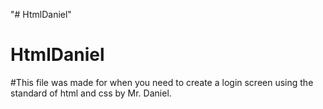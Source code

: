 "# HtmlDaniel" 
# HtmlDaniel
#This file was made for when you need to create a login screen using the standard of html and css by Mr. Daniel.

